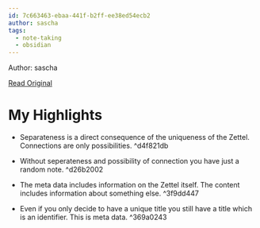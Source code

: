```yaml
---
id: 7c663463-ebaa-441f-b2ff-ee38ed54ecb2
author: sascha
tags:
  - note-taking
  - obsidian
---
```


Author: sascha

[Read Original](https://zettelkasten.de/posts/zettel-nature-two-forms/)

# My Highlights

- Separateness is a direct consequence of the uniqueness of the Zettel.
Connections are only possibilities.  ^d4f821db

- Without seperateness and possibility of connection you have just a random note. ^d26b2002

- The meta data includes information on the Zettel itself. The content includes information about something else. ^3f9dd447

- Even if you only decide to have a unique title you still have a title which is an identifier. This is meta data. ^369a0243

